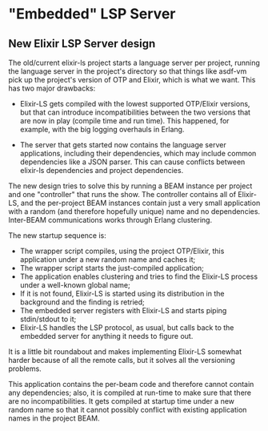 # "Embedded" LSP Server

## New Elixir LSP Server design

The old/current elixir-ls project starts a language server per project, running the language server in the
project's directory so that things like asdf-vm pick up the project's version of OTP and Elixir, which is
what we want. This has two major drawbacks:

* Elixir-LS gets compiled with the lowest supported OTP/Elixir versions, but that can introduce incompatibilities
  between the two versions that are now in play (compile time and run time). This happened, for example, with the
  big logging overhauls in Erlang.

* The server that gets started now contains the language server applications, including their dependencies, which
  may include common dependencies like a JSON parser. This can cause conflicts between elixir-ls dependencies and
  project dependencies.

The new design tries to solve this by running a BEAM instance per project and one "controller" that runs the show. The
controller contains all of Elixir-LS, and the per-project BEAM instances contain just a very small application with
a random (and therefore hopefully unique) name and no dependencies. Inter-BEAM communications works through Erlang
clustering.

The new startup sequence is:

* The wrapper script compiles, using the project OTP/Elixir, this application under a new random name and caches it;
* The wrapper script starts the just-compiled application;
* The application enables clustering and tries to find the Elixir-LS process under a well-known global name;
* If it is not found, Elixir-LS is started using its distribution in the background and the finding is retried;
* The embedded server registers with Elixir-LS and starts piping stdin/stdout to it;
* Elixir-LS handles the LSP protocol, as usual, but calls back to the embedded server for anything it needs
  to figure out.

It is a little bit roundabout and makes implementing Elixir-LS somewhat harder because of all the remote calls, but
it solves all the versioning problems.

This application contains the per-beam code and therefore cannot contain any dependencies; also, it is compiled
at run-time to make sure that there are no incompatibilities. It gets compiled at startup time under a new random
name so that it cannot possibly conflict with existing application names in the project BEAM.
